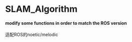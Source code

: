 # SLAM_Algorithm
#### modify some functions in order to match the ROS version

适配ROS的noetic/melodic
